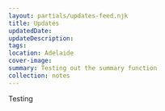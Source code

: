 ```yaml
---
layout: partials/updates-feed.njk
title: Updates
updatedDate:
updateDescription: 
tags:
location: Adelaide
cover-image: 
summary: Testing out the summary function
collection: notes
---
```


Testing